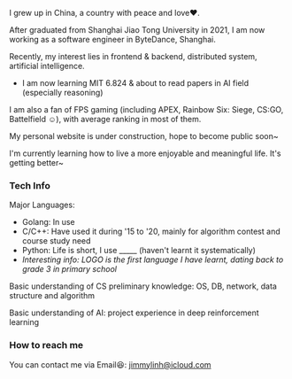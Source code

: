 <!-- ### Basic Information -->
<!--
I was born in Lanzhou (a city in northwest of China) and grew up in Shanghai (a city in east coast of China).
-->

I grew up in China, a country with peace and love❤️.

After graduated from Shanghai Jiao Tong University in 2021, I am now working as a software engineer in ByteDance, Shanghai.

<!--
Though my first meet with programming can date back to primary school, my experience in writing industrial level codes is limited.
-->

Recently, my interest lies in frontend & backend, distributed system, artificial intelligence.
* I am now learning MIT 6.824 & about to read papers in AI field (especially reasoning)

I am also a fan of FPS gaming (including APEX, Rainbow Six: Siege, CS:GO, Battelfield ☺️), with average ranking in most of them.

My personal website is under construction, hope to become public soon~

I'm currently learning how to live a more enjoyable and meaningful life. It's getting better~

<!-- ### 基本信息
我来自一个有爱❤️的国家: 中国

在2021年从上海交通大学毕业后，我开始从事软件开发工作

我喜欢上网、各类运动、第一人称射击游戏、人工智能

最近正在学着过更幸福的生活，一切都在变得更好~ -->

### Tech Info
Major Languages:
- Golang: In use
- C/C++: Have used it during '15 to '20, mainly for algorithm contest and course study need
- Python: Life is short, I use _____ (haven't learnt it systematically)
- *Interesting info: LOGO is the first language I have learnt, dating back to grade 3 in primary school*

Basic understanding of CS preliminary knowledge: OS, DB, network, data structure and algorithm

Basic understanding of AI: project experience in deep reinforcement learning

### How to reach me
You can contact me via Email😆: jimmylinh@icloud.com

<!--
**jimmylin99/jimmylin99** is a ✨ _special_ ✨ repository because its `README.md` (this file) appears on your GitHub profile.

Here are some ideas to get you started:

- 🔭 I’m currently working on ...
- 🌱 I’m currently learning ...
- 👯 I’m looking to collaborate on ...
- 🤔 I’m looking for help with ...
- 💬 Ask me about ...
- 📫 How to reach me: ...
- 😄 Pronouns: ...
- ⚡ Fun fact: ...
-->
